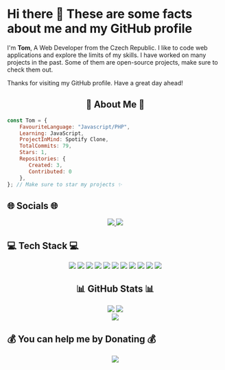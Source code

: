 # Hi there 👋 These are some facts about me and my GitHub profile
I'm **Tom**, A Web Developer from the Czech Republic. I like to code web applications and explore the limits of my skills. I have worked on many projects in the past. Some of them are open-source projects, make sure to check them out.

Thanks for visiting my GitHub profile. Have a great day ahead!
<h2 align="center"> 💫 About Me 💫</h2>

```js
const Tom = {
    FavouriteLanguage: "Javascript/PHP",
    Learning: JavaScript,
    ProjectInMind: Spotify Clone,
    TotalCommits: 79,
    Stars: 1,
    Repositories: {
       Created: 3,
       Contributed: 0
    },
}; // Make sure to star my projects ✨
```

<h2> 🌐 Socials 🌐</h2>

<div align="center">
    <a href="https://linkedin.com/in/tomáš-bosák">
        <img src="https://img.shields.io/badge/LinkedIn-%230077B5.svg?logo=linkedin&logoColor=white">
    </a>
    <a href="https://stackoverflow.com/users/20630897">
        <img src="https://img.shields.io/badge/-Stackoverflow-FE7A16?logo=stack-overflow&logoColor=white">
    </a>
</div>

<h2> 💻 Tech Stack 💻 </h2>

<div align="center">
    <img src="https://img.shields.io/badge/php-%23777BB4.svg?style=plastic&logo=php&logoColor=white">
    <img src="https://img.shields.io/badge/css3-%231572B6.svg?style=plastic&logo=css3&logoColor=white">
    <img src="https://img.shields.io/badge/html5-%23E34F26.svg?style=plastic&logo=html5&logoColor=white">
    <img src="https://img.shields.io/badge/javascript-%23323330.svg?style=plastic&logo=javascript&logoColor=%23F7DF1E">
    <img src="https://img.shields.io/badge/react-%2320232a.svg?style=plastic&logo=react&logoColor=%2361DAFB">
    <img src="https://img.shields.io/badge/c%23-%23239120.svg?style=plastic&logo=c-sharp&logoColor=white">
    <img src="https://img.shields.io/badge/markdown-%23000000.svg?style=plastic&logo=markdown&logoColor=white">
    <img src="https://img.shields.io/badge/netlify-%23000000.svg?style=plastic&logo=netlify&logoColor=#00C7B7">
    <img src="https://img.shields.io/badge/NPM-%23000000.svg?style=plastic&logo=npm&logoColor=white">
    <img src="https://img.shields.io/badge/mysql-%2300f.svg?style=plastic&logo=mysql&logoColor=white">
    <img src="https://img.shields.io/badge/Microsoft%20SQL%20Sever-CC2927?style=plastic&logo=microsoft%20sql%20server&logoColor=white">
</div>

<h2 align="center"> 📊 GitHub Stats 📊 </h2>

<div align="center">
    <img src="https://github-readme-stats.vercel.app/api?username=wodosharlatan&theme=dark&hide_border=false&include_all_commits=true&count_private=true">
    <img src="https://github-readme-streak-stats.herokuapp.com/?user=wodosharlatan&theme=dark&hide_border=false">
</div>

<div align="center">
    <img src="https://github-readme-stats.vercel.app/api/top-langs/?username=wodosharlatan&theme=dark&hide_border=false&include_all_commits=true&count_private=true&layout=compact">
</div>



<h2> 💰 You can help me by Donating 💰 </h2>

<div align="center">
    <a align="center" href="https://buymeacoffee.com/bosic">
        <img src="https://img.shields.io/badge/Buy%20Me%20a%20Coffee-ffdd00?style=plastic&logo=buy-me-a-coffee&logoColor=black">
    </a>
</div>


